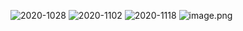 ![2020-1028](https://pic.leetcode-cn.com/1603883709-MHVNHa-image.png)
![2020-1102](https://pic.leetcode-cn.com/1604316103-iSoBkQ-image.png)
![2020-1118](https://pic.leetcode-cn.com/1605694229-aBejAq-image.png)
![image.png](https://pic.leetcode-cn.com/1608807770-ydexpw-image.png)